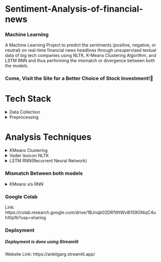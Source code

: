 # Sentiment-Analysis-of-financial-news

<h3>Machine Learning</h3>
<p>A Machine Learning Project to predict the sentiments (positive, negative, or neutral) on real-time financial news headlines through unsupervised textual data of big tech companies using NLTK, K-Means Clustering Algorithm, and LSTM RNN and thus performing the mismatch or divergence between both the models.</p>
<h3>Come, Visit the Site for a Better Choice of Stock Investment!&#127881;</h3>

# Tech Stack<br>
<details>
  <summary>Data Collection</summary>  <br>
  
  > Python's BeautifulSoup module is used to scrape real-time financial news data from finviz.
  > Following that, the headlines are cleaned and prepared for analysis.

</details>

<details>
  <summary>Preprocessing</summary>  <br>
  
  > Lemmatization and stopword elimination are two preprocessing techniques used on the headlines to get the data ready for sentiment analysis.

</details>


  # Analysis Techniques<br>
<details>
<summary>KMeans Clustering</summary>  <br>

  > CountVectorizer is used to create the bag of words model.

  > used to group similar data points together in a process known as clustering. There are three clusters for sentiments like <b>Positive, Negative, and Neutral</b>.


</details>

<details>
<summary>Vader lexicon NLTK</summary>  <br>
  
  > A suite of libraries and programs for symbolic and statistical natural language processing (NLP) for English written in the Python programming language. It supports classification, tokenization, parsing, and semantic reasoning functionalities.

  > Sentiment analysis is done using the NLTK library, more especially the VADER sentiment analyzer. Headlines are categorised as good, negative, or neutral based on the computation of sentiment scores.

  > Results are visualized using matplotlib.
  <img src="https://github.com/ankitgarg503/Sentiment-Analysis-of-financial-news/assets/114798433/0a64284a-c483-4684-9f21-cd750a6e19e0" alt="image" width=500/>

</details>


<details>
<summary>LSTM RNN(Recurrent Neural Network)</summary>  <br>

  > A type of RNN with higher memory power to remember the outputs of each node for a more extended period to produce the outcome for the next node efficiently.
  
  > The preprocessed data is used to train an LSTM RNN model for more sophisticated sentiment analysis. Based on the patterns that were learned from the text input through K-Means clustering, the model classifies attitudes as positive, negative, or neutral, thereby confirming its predictions.

  > Results for the RNN model are visualized using a pie chart in Matplotlib.
  <img src="https://github.com/ankitgarg503/Sentiment-Analysis-of-financial-news/assets/114798433/7e8d01b4-3ead-4208-94a8-f4e114d9907b" alt="image" width=500>

</details>


<h3>Mismatch Between both models</h3>
<details>
  <summary>KMeans v/s RNN</summary>
  <img src="https://github.com/ankitgarg503/Sentiment-Analysis-of-financial-news/assets/114798433/fe37acd4-d5f2-45e0-b412-f839b8107e41" alt="image" width=500>
</details>

<h3>Google Colab</h3>
<p>Link: https://colab.research.google.com/drive/1BJnqb02DR1WtWv8I159GNiqC4uhXtp1b?usp=sharing</p>

<h3>Deployment</h3>
<h5>Deployment is done using Streamlit</h5>
<p>
  Website Link: https://ankitgarg.streamlit.app/
</p>
